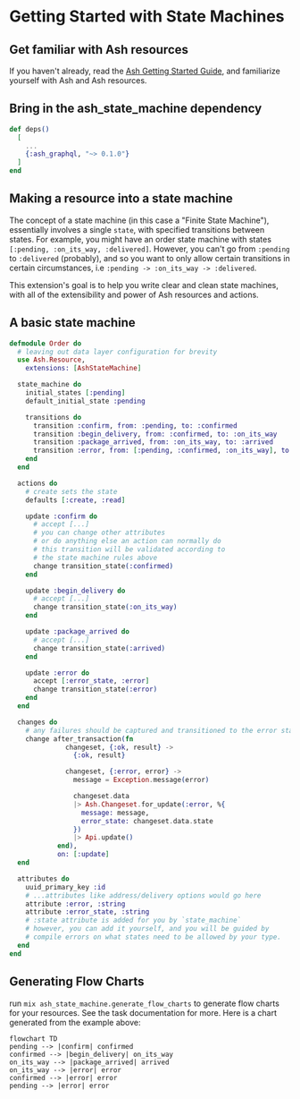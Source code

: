# Getting Started with State Machines

## Get familiar with Ash resources

If you haven't already, read the [Ash Getting Started Guide](https://hexdocs.pm/ash/get-started.html), and familiarize yourself with Ash and Ash resources.

## Bring in the ash_state_machine dependency

```elixir
def deps()
  [
    ...
    {:ash_graphql, "~> 0.1.0"}
  ]
end
```

## Making a resource into a state machine

The concept of a state machine (in this case a "Finite State Machine"), essentially involves a single `state`, with specified transitions between states. For example, you might have an order state machine with states `[:pending, :on_its_way, :delivered]`. However, you can't go from `:pending` to `:delivered` (probably), and so you want to only allow certain transitions in certain circumstances, i.e `:pending -> :on_its_way -> :delivered`.

This extension's goal is to help you write clear and clean state machines, with all of the extensibility and power of Ash resources and actions.


## A basic state machine

```elixir
defmodule Order do
  # leaving out data layer configuration for brevity
  use Ash.Resource,
    extensions: [AshStateMachine]

  state_machine do
    initial_states [:pending]
    default_initial_state :pending

    transitions do
      transition :confirm, from: :pending, to: :confirmed
      transition :begin_delivery, from: :confirmed, to: :on_its_way
      transition :package_arrived, from: :on_its_way, to: :arrived
      transition :error, from: [:pending, :confirmed, :on_its_way], to: :error
    end
  end

  actions do
    # create sets the state
    defaults [:create, :read]

    update :confirm do
      # accept [...] 
      # you can change other attributes
      # or do anything else an action can normally do
      # this transition will be validated according to
      # the state machine rules above
      change transition_state(:confirmed)
    end

    update :begin_delivery do
      # accept [...]
      change transition_state(:on_its_way)
    end

    update :package_arrived do
      # accept [...]
      change transition_state(:arrived)
    end

    update :error do
      accept [:error_state, :error]
      change transition_state(:error)
    end
  end

  changes do
    # any failures should be captured and transitioned to the error state
    change after_transaction(fn
              changeset, {:ok, result} ->
                {:ok, result}

              changeset, {:error, error} ->
                message = Exception.message(error)

                changeset.data
                |> Ash.Changeset.for_update(:error, %{
                  message: message,
                  error_state: changeset.data.state
                })
                |> Api.update()
            end),
            on: [:update]
  end

  attributes do
    uuid_primary_key :id
    # ...attributes like address/delivery options would go here
    attribute :error, :string
    attribute :error_state, :string
    # :state attribute is added for you by `state_machine`
    # however, you can add it yourself, and you will be guided by
    # compile errors on what states need to be allowed by your type.
  end
end
```

## Generating Flow Charts

run `mix ash_state_machine.generate_flow_charts` to generate flow charts for your resources. See the task documentation for more. Here is a chart generated from the example above:

```mermaid
flowchart TD
pending --> |confirm| confirmed
confirmed --> |begin_delivery| on_its_way
on_its_way --> |package_arrived| arrived
on_its_way --> |error| error
confirmed --> |error| error
pending --> |error| error
```


